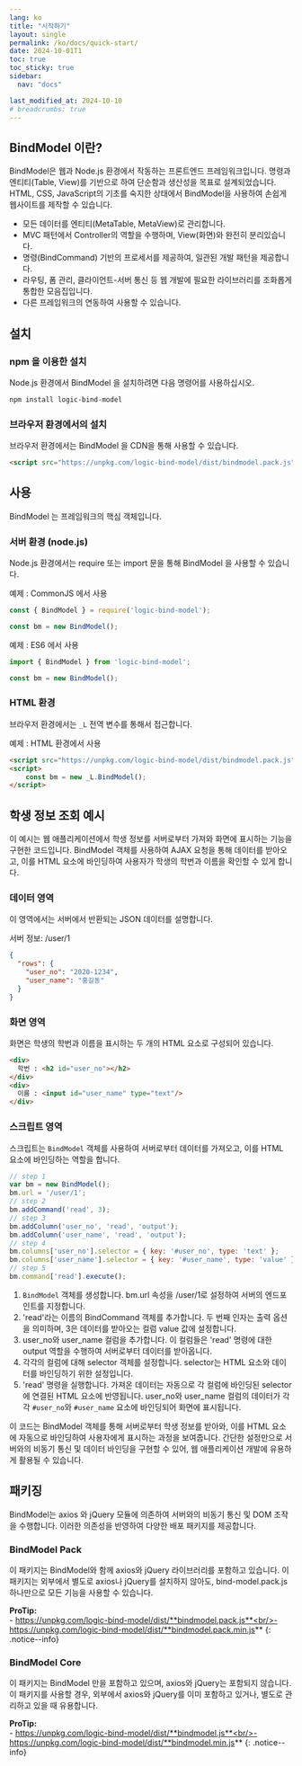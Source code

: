 ```yaml
---
lang: ko
title: "시작하기"
layout: single
permalink: /ko/docs/quick-start/
date: 2024-10-01T1
toc: true
toc_sticky: true
sidebar:
  nav: "docs"

last_modified_at: 2024-10-10
# breadcrumbs: true
---
```

## BindModel 이란?

BindModel은 웹과 Node.js 환경에서 작동하는 프론트엔드 프레임워크입니다. 명령과 엔티티(Table, View)를 기반으로 하여 단순함과 생산성을 목표로 설계되었습니다. HTML, CSS, JavaScript의 기초를 숙지한 상태에서 BindModel을 사용하여 손쉽게 웹사이트를 제작할 수 있습니다.

- 모든 데이터를 엔티티(MetaTable, MetaView)로 관리합니다.
- MVC 패턴에서 Controller의 역할을 수행하며, View(화면)와 완전히 분리있습니다.
- 명령(BindCommand) 기반의 프로세서를 제공하여, 일관된 개발 패턴을 제공합니다.
- 라우팅, 폼 관리, 클라이언트-서버 통신 등 웹 개발에 필요한 라이브러리를 조화롭게 통합한 모음집입니다.
- 다른 프레임워크의 연동하여 사용할 수 있습니다.


<!-- **Note:** You won't ever assign this layout directly to a post or page. Instead all other layouts will build off of it by setting `layout: default` in their YAML Front Matter.
{: .notice} -->


<!-- ![image-left](/assets/images/image-alignment-150x150.jpg){: .align-left} The rest of this paragraph is filler for the sake of seeing the text wrap around the 150×150 image, which is **left aligned**. There should be plenty of room above, below, and to the right of the image. Just look at him there --- Hey guy! Way to rock that left side. I don't care what the right aligned image says, you look great. Don't let anyone else tell you differently. -->


## 설치

### npm 을 이용한 설치

Node.js 환경에서 BindModel 을 설치하려면 다음 명령어를 사용하십시오.

```sh
npm install logic-bind-model
```

### 브라우저 환경에서의 설치

브라우저 환경에서는 BindModel 을 CDN을 통해 사용할 수 있습니다.

```html
<script src="https://unpkg.com/logic-bind-model/dist/bindmodel.pack.js"></script>
```



## 사용

BindModel 는 프레임워크의 핵심 객체입니다.

### 서버 환경 (node.js)

Node.js 환경에서는 require 또는 import 문을 통해 BindModel 을 사용할 수 있습니다.

예제 : CommonJS 에서 사용
```js
const { BindModel } = require('logic-bind-model');

const bm = new BindModel();
```


예제 : ES6 에서 사용
```js
import { BindModel } from 'logic-bind-model';  

const bm = new BindModel();
```

### HTML 환경

브라우저 환경에서는 `_L` 전역 변수를 통해서 접근합니다.

예제 : HTML 환경에서 사용
```html    
<script src="https://unpkg.com/logic-bind-model/dist/bindmodel.pack.js"></script>
<script>
	const bm = new _L.BindModel();
</script>
```

## 학생 정보 조회 예시

이 예시는 웹 애플리케이션에서 학생 정보를 서버로부터 가져와 화면에 표시하는 기능을 구현한 코드입니다. BindModel 객체를 사용하여 AJAX 요청을 통해 데이터를 받아오고, 이를 HTML 요소에 바인딩하여 사용자가 학생의 학번과 이름을 확인할 수 있게 합니다.

### 데이터 영역

이 영역에서는 서버에서 반환되는 JSON 데이터를 설명합니다.

서버 정보: /user/1
```json
{
  "rows": {
    "user_no": "2020-1234",
    "user_name": "홍길동"
  }
}
```

### 화면 영역

화면은 학생의 학번과 이름을 표시하는 두 개의 HTML 요소로 구성되어 있습니다.

```html
<div>
  학번 : <h2 id="user_no"></h2>
</div>
<div>
  이름 : <input id="user_name" type="text"/>
</div>
```

### 스크립트 영역

스크립트는 `BindModel` 객체를 사용하여 서버로부터 데이터를 가져오고, 이를 HTML 요소에 바인딩하는 역할을 합니다.

```js
// step 1 
var bm = new BindModel();
bm.url = '/user/1';
// step 2
bm.addCommand('read', 3);
// step 3
bm.addColumn('user_no', 'read', 'output');
bm.addColumn('user_name', 'read', 'output');
// step 4
bm.columns['user_no'].selector = { key: '#user_no', type: 'text' };
bm.columns['user_name'].selector = { key: '#user_name', type: 'value' };
// step 5
bm.command['read'].execute();
```
1. `BindModel` 객체를 생성합니다.
   bm.url 속성을 /user/1로 설정하여 서버의 엔드포인트를 지정합니다.
2. 'read'라는 이름의 BindCommand 객체를 추가합니다.
   두 번째 인자는 출력 옵션을 의미하며, 3은 데이터를 받아오는 컬럼 value 값에 설정합니다.
3. user_no와 user_name 컬럼을 추가합니다.
   이 컬럼들은 'read' 명령에 대한 output 역할을 수행하여 서버로부터 데이터를 받아옵니다.
4. 각각의 컬럼에 대해 selector 객체를 설정합니다.
   selector는 HTML 요소와 데이터를 바인딩하기 위한 설정입니다.
5. 'read' 명령을 실행합니다.
   가져온 데이터는 자동으로 각 컬럼에 바인딩된 selector에 연결된 HTML 요소에 반영됩니다. user_no와 user_name 컬럼의 데이터가 각각 `#user_no`와 `#user_name` 요소에 바인딩되어 화면에 표시됩니다.

이 코드는 BindModel 객체를 통해 서버로부터 학생 정보를 받아와, 이를 HTML 요소에 자동으로 바인딩하여 사용자에게 표시하는 과정을 보여줍니다. 간단한 설정만으로 서버와의 비동기 통신 및 데이터 바인딩을 구현할 수 있어, 웹 애플리케이션 개발에 유용하게 활용될 수 있습니다.

## 패키징

BindModel는 axios 와 jQuery 모듈에 의존하여 서버와의 비동기 통신 및 DOM 조작을 수행합니다. 이러한 의존성을 반영하여 다양한 배포 패키지를 제공합니다.

### BindModel Pack

이 패키지는 BindModel와 함께 axios와 jQuery 라이브러리를 포함하고 있습니다. 이 패키지는 외부에서 별도로 axios나 jQuery를 설치하지 않아도, bind-model.pack.js 하나만으로 모든 기능을 사용할 수 있습니다. 

**ProTip:** <br/>- https://unpkg.com/logic-bind-model/dist/**bindmodel.pack.js**<br/>- https://unpkg.com/logic-bind-model/dist/**bindmodel.pack.min.js**
{: .notice--info}

### BindModel Core

이 패키지는 BindModel 만을 포함하고 있으며, axios와 jQuery는 포함되지 않습니다. 이 패키지를 사용할 경우, 외부에서 axios와 jQuery를 이미 포함하고 있거나, 별도로 관리하고 있을 때 유용합니다.

**ProTip:** 
<br/>- https://unpkg.com/logic-bind-model/dist/**bindmodel.js**<br/>- https://unpkg.com/logic-bind-model/dist/**bindmodel.min.js**
{: .notice--info}
